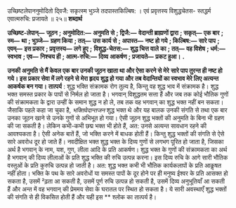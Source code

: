  

उच्छिष्टलेपाननुमोदितो दि्वजै: सकृत्स्म भुञ्जे तदपास्तकिल्बिष: । एवं प्रवृत्तस्य विशुद्धचेतस- स्तद्धर्म एवात्मरुचि: प्रजायते ॥ २५॥ **शब्दार्थ** 

**उच्छिष्ट-लेपान्—** **जूठन** **; अनुमोदित:—** **अनुमति से** **; द्विजै:—** **वेदान्ती ब्राह्मणों द्वारा** **; सकृत्—** **एक बार** **; स्म—** **था** **; भुञ्जे—** **ग्रहण किया** **; तत्—** **उस कार्य से** **; अपास्त—** **नष्ट हो गये** **; किल्बिष:—** **सारे पाप** **; एवम्—** **इस प्रकार** **; प्रवृत्तस्य—** **लगे हुए** **;** **विशुद्ध-चेतस:—** **शुद्ध चित्त वाले का** **; तत्—** **वह विशेष** **; धर्म:—** **स्वभाव** **; एव—** **निश्चय ही** **; आत्म-रुचि:—** **दिव्य** **आकर्षण** **; प्रजायते—** **प्रकट हुआ।** **.** 

**उनकी अनुमति से मैं केवल एक बार उनकी जूठन खाता था और ऐसा करने से मेरे** **सारे पाप तुरन्त ही नष्ट हो गये। इस प्रकार सेवा में लगे रहने से मेरा हृदय शुद्ध हो गया और** **तब वेदान्तियों का स्वभाव मेरे लिए अत्यन्त आकर्षक बन गया।** **तात्पर्य** : शुद्ध भक्ति संक्रामक रोग तुल्य है, किन्तु वह शुद्ध भाव में संक्रामक है। शुद्ध भक्त समस्त प्रकार के पापों से निर्मल हो जाता है। भगवान् विशुद्धतम सत्ता हैं और जब तक कोई भौतिक गुणों की संक्रामकता के द्वारा उन्हीं के समान शुद्ध न हो ले, तब तक वह भगवान् का शुद्ध भक्त नहीं बन सकता। जैसाकि पहले कहा जा चुका है, *भक्तिवेदान्तजन* शुद्ध भक्त थे और यह बालक उनकी संगति से तथा एक बार उनका जूठन खाने से उनके गुणों से अभिभूत हो गया। ऐसी जूठन शुद्ध भक्तों की अनुमति के बिना भी ग्रहण की जा सकती है। लेकिन कभी-कभी छद्म भक्त भी होते हैं, अत: उनसे अत्यन्त सावधान रहने की आवश्यकता है। ऐसी अनेक बातें हैं, जो भक्ति करने में बाधक होती हैं। किन्तु शुद्ध भक्तों की संगति से ऐसे सारे अवरोध दूर हो जाते हैं। नवदीक्षित भक्त शुद्ध भक्त के दिव्य गुणों से लगभग पूरित हो जाता है, जिसका अर्थ है भगवान् के नाम, यश, गुण, लीला आदि के प्रति आकर्षण। शुद्ध भक्त के गुणों की संक्रामकता का अर्थ है भगवान् की दिव्य लीलाओं के प्रति शुद्ध भक्ति की रुचि उत्पन्न करना। इस दिव्य रुचि के आगे सारी भौतिक वस्तुओं के प्रति कुरुचि उत्पन्न हो जाती है। अत: शुद्ध भक्त कभी भी भौतिक कार्यकलापों के प्रति आकॢषत नहीं होता। भक्ति के पथ के सारे अवरोधों या समस्त पापों के दूर होने पर ही मनुष्य ईश्वर के प्रति आसक्त हो सकता है, उसमें ²ढ़ता आ सकती है, उसमें पूर्ण रुचि उत्पन्न हो सकती है, उसमें दिव्य अनुभूतियाँ आ सकती हैं और अन्त में वह भगवान् की प्रेममय सेवा के घरातल पर स्थित हो सकता है। ये सारी अवस्थाएँ शुद्ध भक्तों की संगति से ही विकसित होती हैं और यही इस ** श्लोक का तात्पर्य है। 
